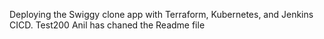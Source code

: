 Deploying the Swiggy clone app with Terraform, Kubernetes, and Jenkins CICD.
Test200
Anil has chaned the Readme file





